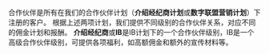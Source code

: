 
合作伙伴是所有在我们的合作伙伴计划（**介绍经纪商计划**或**数字联盟营销计划**）下注册的客户。
根据上述两项计划，我们提供不同级别的合作伙伴关系，对应不同的佣金计划和报酬。
**介绍经纪商**或**IB**是IB计划下的一个合作伙伴级别，IB是一个高级合作伙伴级别，可提供各项福利，如高额佣金和额外的宣传材料等。